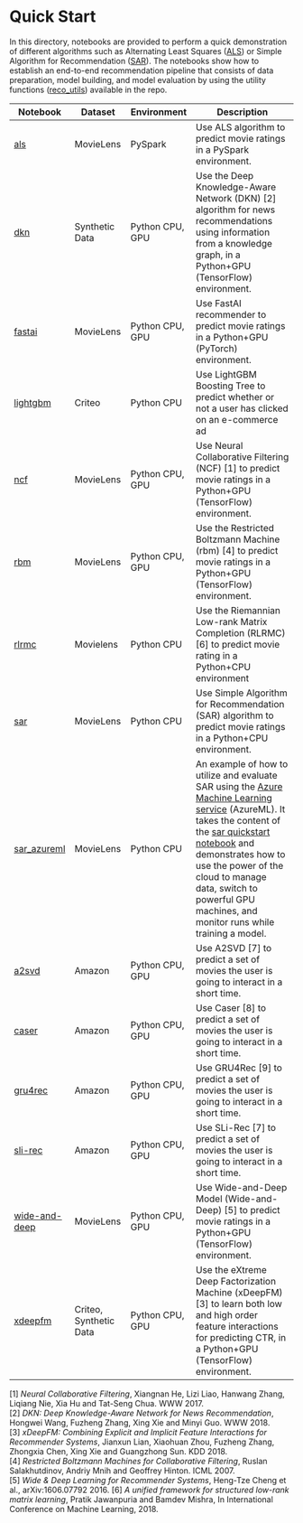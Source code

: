 # Quick Start

In this directory, notebooks are provided to perform a quick demonstration of different algorithms such as Alternating Least Squares ([ALS](https://spark.apache.org/docs/latest/api/python/_modules/pyspark/ml/recommendation.html#ALS)) or Simple Algorithm for Recommendation ([SAR](https://github.com/Microsoft/Product-Recommendations/blob/master/doc/sar.md)). The notebooks show how to establish an end-to-end recommendation pipeline that consists of data preparation, model building, and model evaluation by using the utility functions ([reco_utils](../../reco_utils))
 available in the repo.

| Notebook | Dataset | Environment | Description |
|----------|---------|-------------|-------------|
| [als](als_movielens.ipynb) | MovieLens | PySpark | Use ALS algorithm to predict movie ratings in a PySpark environment. |
| [dkn](dkn_synthetic.ipynb) | Synthetic Data | Python CPU, GPU | Use the Deep Knowledge-Aware Network (DKN) [2] algorithm for news recommendations using information from a knowledge graph, in a Python+GPU (TensorFlow) environment. |
| [fastai](fastai_movielens.ipynb) | MovieLens | Python CPU, GPU | Use FastAI recommender to predict movie ratings in a Python+GPU (PyTorch) environment. |
| [lightgbm](lightgbm_tinycriteo.ipynb) | Criteo | Python CPU | Use LightGBM Boosting Tree to predict whether or not a user has clicked on an e-commerce ad |
| [ncf](ncf_movielens.ipynb) | MovieLens | Python CPU, GPU |  Use Neural Collaborative Filtering (NCF) [1] to predict movie ratings in a Python+GPU (TensorFlow) environment. |
| [rbm](rbm_movielens.ipynb)| MovieLens | Python CPU, GPU | Use the Restricted Boltzmann Machine (rbm) [4] to predict movie ratings in a Python+GPU (TensorFlow) environment. |
| [rlrmc](rlrmc_movielens.ipynb) | Movielens | Python CPU | Use the Riemannian Low-rank Matrix Completion (RLRMC) [6] to predict movie rating in a Python+CPU environment |
| [sar](sar_movielens.ipynb) | MovieLens | Python CPU | Use Simple Algorithm for Recommendation (SAR) algorithm to predict movie ratings in a Python+CPU environment. |
| [sar_azureml](sar_movielens_with_azureml.ipynb) | MovieLens | Python CPU | An example of how to utilize and evaluate SAR using the [Azure Machine Learning service](https://docs.microsoft.com/azure/machine-learning/service/overview-what-is-azure-ml) (AzureML). It takes the content of the [sar quickstart notebook](sar_movielens.ipynb) and demonstrates how to use the power of the cloud to manage data, switch to powerful GPU machines, and monitor runs while training a model. |
| [a2svd](sequential_recsys_amazondataset.ipynb) | Amazon | Python CPU, GPU | Use A2SVD [7] to predict a set of movies the user is going to interact in a short time. |
| [caser](sequential_recsys_amazondataset.ipynb) | Amazon | Python CPU, GPU | Use Caser [8] to predict a set of movies the user is going to interact in a short time. |
| [gru4rec](sequential_recsys_amazondataset.ipynb) | Amazon | Python CPU, GPU | Use GRU4Rec [9] to predict a set of movies the user is going to interact in a short time. |
| [sli-rec](sequential_recsys_amazondataset.ipynb) | Amazon | Python CPU, GPU | Use SLi-Rec [7] to predict a set of movies the user is going to interact in a short time. |
| [wide-and-deep](wide_deep_movielens.ipynb) | MovieLens | Python CPU, GPU |  Use Wide-and-Deep Model (Wide-and-Deep) [5] to predict movie ratings in a Python+GPU (TensorFlow) environment. |
| [xdeepfm](xdeepfm_criteo.ipynb) | Criteo, Synthetic Data | Python CPU, GPU |  Use the eXtreme Deep Factorization Machine (xDeepFM) [3] to learn both low and high order feature interactions for predicting CTR, in a Python+GPU (TensorFlow) environment. |

[1] _Neural Collaborative Filtering_, Xiangnan He, Lizi Liao, Hanwang Zhang, Liqiang Nie, Xia Hu and Tat-Seng Chua. WWW 2017.<br>
[2] _DKN: Deep Knowledge-Aware Network for News Recommendation_, Hongwei Wang, Fuzheng Zhang, Xing Xie and Minyi Guo. WWW 2018.<br>
[3] _xDeepFM: Combining Explicit and Implicit Feature Interactions for Recommender Systems_, Jianxun Lian, Xiaohuan Zhou, Fuzheng Zhang, Zhongxia Chen, Xing Xie and Guangzhong Sun. KDD 2018.<br>
[4] _Restricted Boltzmann Machines for Collaborative Filtering_, Ruslan Salakhutdinov, Andriy Mnih and Geoffrey Hinton. ICML 2007.<br>
[5] _Wide & Deep Learning for Recommender Systems_, Heng-Tze Cheng et al., arXiv:1606.07792 2016.
[6] _A unified framework for structured low-rank matrix learning_, Pratik Jawanpuria and Bamdev Mishra, In International Conference on Machine Learning, 2018.

